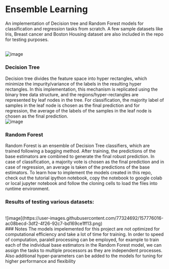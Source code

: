 # Ensemble Learning
An implementation of Decision tree and Random Forest models for classification and regression tasks from scratch. A few sample datasets like Iris, Breast cancer and Boston Housing dataset are also included in the repo for testing purposes. 
## 
![image](https://user-images.githubusercontent.com/77324692/157776419-4f68e305-b304-45df-baef-9591b54bdcc7.png)
### Decision Tree
Decision tree divides the feature space into hyper rectangles, which minimize the impurity/variance of the labels in the resulting hyper rectangles. In this implementation, this mechanism is replicated using the binary tree data structure, and the regions/hyper-rectangles are represented by leaf nodes in the tree. 
For classification, the majority label of samples in the leaf node is chosen as the final prediction and for regression, the average of the labels of the samples in the leaf node is chosen as the final prediction.
<br />
![image](https://user-images.githubusercontent.com/77324692/157775761-fa02a9ad-3bd1-4399-85ec-ebe91ff1e735.png)
<br />
### Random Forest
Random Forest is an ensemble of Decision Tree classifiers, which are trained following a bagging method. After training, the predictions of the base estimators are combined to generate the final robust prediction. In case of classification, a majority vote is chosen as the final prediction and in case of regression, an average is taken of the predictions of the base estimators.
To learn how to implement the models created in this repo, check out the tutorial ipython notebook, copy the notebook to google colab or local jupyter notebook and follow the cloning cells to load the files into runtime environment.
<br />
### Results of testing various datasets:
<br />
![image](https://user-images.githubusercontent.com/77324692/157776016-ac08becd-3df2-4f26-92c7-bd169ce1ff13.png)
<br />
### Notes
The models impelemented for this project are not optimized for computational efficiency and take a lot of
time for training. In order to speed of computation, paralell processing can be employed, for example to
train each of the individual base estimators in the Random Forest model, we can assign the tasks to multiple
processors as they are independent processes. Also additional hyper-parameters can be added to the models
for tuning for higher performance and flexibility
